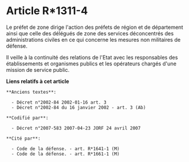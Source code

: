 # Article R*1311-4

Le préfet de zone dirige l'action des préfets de région et de département ainsi que celle des délégués de zone des services
déconcentrés des administrations civiles en ce qui concerne les mesures non militaires de défense.

Il veille à la continuité des relations de l'Etat avec les responsables des établissements et organismes publics et les
opérateurs chargés d'une mission de service public.

**Liens relatifs à cet article**

	**Anciens textes**:

	  - Décret n°2002-84 2002-01-16 art. 3
	  - Décret n°2002-84 du 16 janvier 2002 - art. 3 (Ab)

	**Codifié par**:

	  - Décret n°2007-583 2007-04-23 JORF 24 avril 2007

	**Cité par**:

	  - Code de la défense. - art. R*1641-1 (M)
	  - Code de la défense. - art. R*1661-1 (M)
